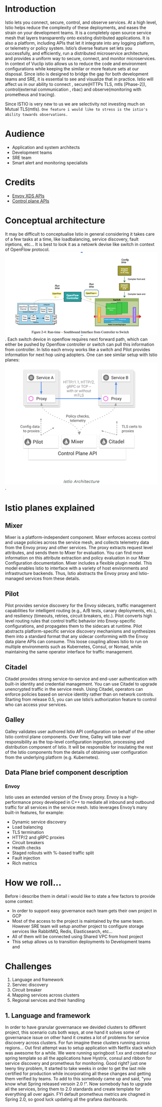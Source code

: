 # Introduction
Istio lets you connect, secure, control, and observe services. At a high level, Istio helps reduce the complexity of these deployments, and eases the strain on your development teams. It is a completely open source service mesh that layers transparently onto existing distributed applications. It is also a platform, including APIs that let it integrate into any logging platform, or telemetry or policy system. Istio’s diverse feature set lets you successfully, and efficiently, run a distributed microservice architecture, and provides a uniform way to secure, connect, and monitor microservices. In context of Vuclip istio allows us to reduce the code and environment configurations while keeping the similar or more feature sets at our disposal. 
Since istio is designed to bridge the gap for both development teams and SRE, it is essential to see and visualize that in practice. Istio will affect us in our ability to connect , secure(HTTPs TLS, mtls [Phase-2]), control(external communication , rbac) and observe(monitoring with prometheus and tracing). 

Since ISTIO is very new to us we are selectivity not investing much on Mutual TLS(mtls). `One feature i would like to stress is the istio's ability towards observations.`

# Audience
- Application and system architects
- Development teams 
- SRE team
- Smart alert and monitoring specialists 

# Credits
- [Envoy XDS APIs](https://blog.envoyproxy.io/the-universal-data-plane-api-d15cec7a) 
- [Control plane APIs]( https://www.envoyproxy.io/docs/envoy/latest/api-v2/api)

# Conceptual architecture
It may be difficult to conceptualise Istio in general considering it takes care of a few tasks at a time, like loadbalancing, service discovery, fault injetions, etc... It is best to look it as a netowrk devise like switch in context of OpenFlow protocol. 
[![Openflow Control planes](https://github.com/shubhamitc/sre619-blogpages/blob/master/istio-doc/openflow-context.png?raw=true&size=100x20)](https://sre619.blogspot.com). Each switch device in openflow requires next forward path, which can either be pushed by Openflow controller or switch can pull this information from controller. In Istio each envoy works like a switch and Pilot provides information for next hop using adopters. One can see similar setup with Istio planes: 
[![Istio Planes](https://github.com/shubhamitc/sre619-blogpages/blob/master/istio-doc/istio-plane.png?raw=true&size=100x20)](https://sre619.blogspot.com).

# Istio planes explained
## Mixer
Mixer is a platform-independent component. Mixer enforces access control and usage policies across the service mesh, and collects telemetry data from the Envoy proxy and other services. The proxy extracts request level attributes, and sends them to Mixer for evaluation. You can find more information on this attribute extraction and policy evaluation in our Mixer Configuration documentation.
Mixer includes a flexible plugin model. This model enables Istio to interface with a variety of host environments and infrastructure backends. Thus, Istio abstracts the Envoy proxy and Istio-managed services from these details.

## Pilot
Pilot provides service discovery for the Envoy sidecars, traffic management capabilities for intelligent routing (e.g., A/B tests, canary deployments, etc.), and resiliency (timeouts, retries, circuit breakers, etc.).
Pilot converts high level routing rules that control traffic behavior into Envoy-specific configurations, and propagates them to the sidecars at runtime. Pilot abstracts platform-specific service discovery mechanisms and synthesizes them into a standard format that any sidecar conforming with the Envoy data plane APIs can consume. This loose coupling allows Istio to run on multiple environments such as Kubernetes, Consul, or Nomad, while maintaining the same operator interface for traffic management.

## Citadel
Citadel provides strong service-to-service and end-user authentication with built-in identity and credential management. You can use Citadel to upgrade unencrypted traffic in the service mesh. Using Citadel, operators can enforce policies based on service identity rather than on network controls. Starting from release 0.5, you can use Istio’s authorization feature to control who can access your services.
## Galley
Galley validates user authored Istio API configuration on behalf of the other Istio control plane components. Over time, Galley will take over responsibility as the top-level configuration ingestion, processing and distribution component of Istio. It will be responsible for insulating the rest of the Istio components from the details of obtaining user configuration from the underlying platform (e.g. Kubernetes).

## Data Plane brief component description

### Envoy 
Istio uses an extended version of the Envoy proxy. Envoy is a high-performance proxy developed in C++ to mediate all inbound and outbound traffic for all services in the service mesh. Istio leverages Envoy’s many built-in features, for example:
- Dynamic service discovery
- Load balancing
- TLS termination
- HTTP/2 and gRPC proxies
- Circuit breakers
- Health checks
- Staged rollouts with %-based traffic split
- Fault injection
- Rich metrics

# How we roll... 
Before i describe them in detail i would like to state a few factors to provide some context:
* In order to support easy governance each team gets their own project in GCP
* Most of the access to the project is maintained by the same team. However SRE team will setup another project to configure storage services like RabbitMQ, Redis, Elasticsearch, etc... 
* All of them will be connected using Shared VPC from host project
* This setup allows us to transition deployments to Development teams and 

# Challenges
1. Language and framework
2. Serviec discovery 
3. Circuit breaker
4. Mapping services across clusters 
5. Regional services and their handling

## 1. Language and framework
In order to have granular governanace we devided clusters to different project, this scenario cuts both ways, at one hand it solves some of governanace issue on other hand it creates a lot of problems for service discovery across clusters. For fun imagine these clusters running across regions... 
Out first attempt was to setup application with Netflix stack which was awesome for a while. We were running springboot 1.xx and created our spring template so all the applications have Hystrix, consul and ribbon for service discovery and prometheus for monitoring. Good right? just one teeny tiny problem, It started to take weeks in order to get the last mile certified for production while incorporating all these changes and getting them verified by teams. To add to this somebody came up and said, "you know what Spring released versoin 2.0 !". Now somebody has to upgrade all the services, bring them to 2.0 standards and create template for everything all over again. FYI default prometheus metrics are chagned in Spring 2.0, so good luck updating all the grafana dashboards.





